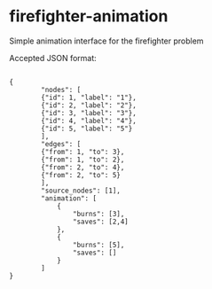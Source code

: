 # firefighter-animation
Simple animation interface for the firefighter problem

Accepted JSON format:

<code>
{
		"nodes": [
	    {"id": 1, "label": "1"},
	    {"id": 2, "label": "2"},
	    {"id": 3, "label": "3"},
	    {"id": 4, "label": "4"},
	    {"id": 5, "label": "5"}
		],
		"edges": [
	    {"from": 1, "to": 3},
	    {"from": 1, "to": 2},
	    {"from": 2, "to": 4},
	    {"from": 2, "to": 5}
		],
		"source_nodes": [1],
		"animation": [
			{
				"burns": [3],
				"saves": [2,4]
			},
			{
				"burns": [5],
				"saves": []
			}
		]
}
</code>
